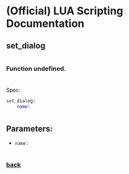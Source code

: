 
# (Official) LUA Scripting Documentation

## set_dialog
#
### Function undefined.
#
Spec:
```lua
set_dialog(
	name)
```
#
## Parameters:
- `name:` 
#  

### [back](../other)
